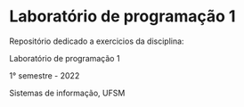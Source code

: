 # Laboratório de programação 1

Repositório dedicado a exercicios da disciplina:

Laboratório de programação 1

1° semestre - 2022

Sistemas de informação, UFSM
